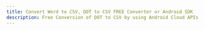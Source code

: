---title: Convert Word to CSV, DOT to CSV FREE Converter or Android SDKdescription: Free Conversion of DOT to CSV by using Android Cloud APIs & SDKs. Also Create, Edit & Render Microsoft Word & OpenOffice documents in the Cloud.---